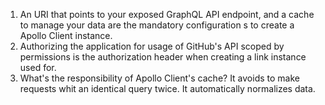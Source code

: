 1. An URI that points to your exposed GraphQL API endpoint, and a cache to manage your data are the mandatory configuration s to create a Apollo Client instance.
2. Authorizing the application for usage of GitHub's API scoped by permissions is the authorization header when creating a link instance used for.
3. What's the responsibility of Apollo Client's cache?
  It avoids to make requests whit an identical query twice.
  It automatically normalizes data.
